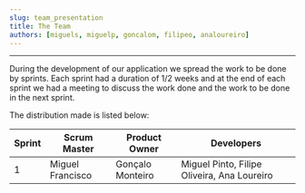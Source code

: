 ```yaml
---
slug: team_presentation
title: The Team
authors: [miguels, miguelp, goncalom, filipeo, analoureiro]
---
```


---

During the development of our application we spread the work to be done by sprints. Each sprint had a duration of 1/2 weeks and at the end of each sprint we had a meeting to discuss the work done and the work to be done in the next sprint.

The distribution made is listed below:

| Sprint | Scrum Master        | Product Owner       | Developers                                                             |
| ------ | ------------------- | ------------------- | ---------------------------------------------------------------------- |
| 1      | Miguel Francisco        | Gonçalo Monteiro         | Miguel Pinto, Filipe Oliveira, Ana Loureiro|
